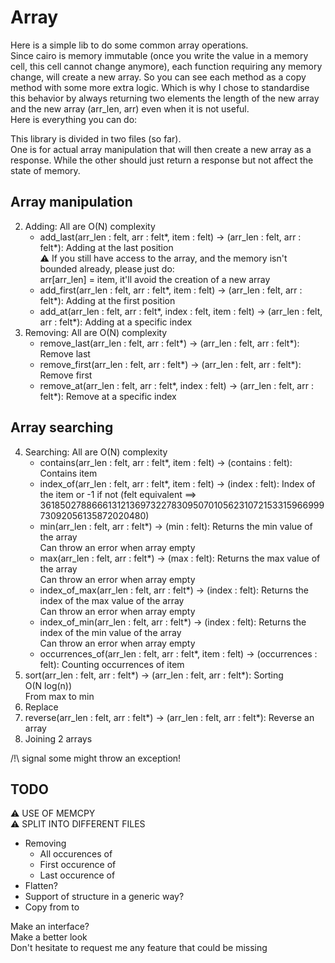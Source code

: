 #  Array

Here is a simple lib to do some common array operations.  
Since cairo is memory immutable (once you write the value in a memory cell, this cell cannot  change anymore), each function requiring any memory change, will create a new array. So you can see each method as a copy method with some more extra logic.
Which is why I chose to standardise  this behavior by  always returning two elements the length of the new  array and the new array (arr_len, arr) even when it is not useful.  
Here is everything you can do:  

This library is divided in two files (so far).  
One is for actual array manipulation that will then create a new array as a response. While the other should just return a response but not affect the state of memory. 

## Array manipulation
2. Adding: All are O(N) complexity
    * add_last(arr_len : felt, arr : felt*, item : felt) -> (arr_len : felt, arr : felt*): Adding at the last position  
     ⚠️ If you still have access to the array, and the memory isn't bounded already, please just do:  
     arr[arr_len] = item, it'll avoid the creation of a new array
    * add_first(arr_len : felt, arr : felt*, item : felt) -> (arr_len : felt, arr : felt*): Adding at the first position  
    * add_at(arr_len : felt, arr : felt*, index : felt, item : felt) -> (arr_len : felt, arr : felt*): Adding at a specific index  
3. Removing: All are O(N) complexity
    * remove_last(arr_len : felt, arr : felt*) -> (arr_len : felt, arr : felt*): Remove last 
    * remove_first(arr_len : felt, arr : felt*) -> (arr_len : felt, arr : felt*): Remove first
    * remove_at(arr_len : felt, arr : felt*, index : felt) -> (arr_len : felt, arr : felt*): Remove at a specific index

## Array searching
4. Searching: All are O(N) complexity
    * contains(arr_len : felt, arr : felt*, item : felt) -> (contains : felt): Contains item
    * index_of(arr_len : felt, arr : felt*, item : felt) -> (index : felt): Index of the item or -1 if not (felt equivalent ==> 3618502788666131213697322783095070105623107215331596699973092056135872020480)
    * min(arr_len : felt, arr : felt*) -> (min : felt): Returns the min value of the array  
    Can throw an error when array empty
    * max(arr_len : felt, arr : felt*) -> (max : felt): Returns the max value of the array  
    Can throw an error when array empty
    * index_of_max(arr_len : felt, arr : felt*) -> (index : felt): Returns the index of the max value of the array  
    Can throw an error when array empty
    * index_of_min(arr_len : felt, arr : felt*) -> (index : felt): Returns the index of the min value of the array  
    Can throw an error when array empty
    * occurrences_of(arr_len : felt, arr : felt*, item : felt) -> (occurrences : felt): Counting occurrences of item
5. sort(arr_len : felt, arr : felt*) -> (arr_len : felt, arr : felt*): Sorting  
O(N log(n))  
From max to min
6. Replace 
7. reverse(arr_len : felt, arr : felt*) -> (arr_len : felt, arr : felt*): Reverse an array
8. Joining 2 arrays 

/!\ signal some might throw an exception!

## TODO
⚠️ USE OF MEMCPY  
⚠️ SPLIT INTO DIFFERENT FILES
 - Removing 
    * All occurences of
    * First occurence of
    * Last occurence of 
 - Flatten?  
 - Support of structure in a generic way?
 - Copy from to 

Make an interface?  
Make a better look   
Don't hesitate to request me any feature that could be missing
